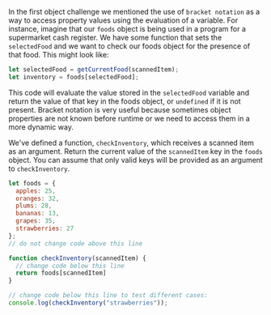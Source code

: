 In the first object challenge we mentioned the use of `bracket notation` as a way to access property values using the evaluation of a variable. 
For instance, 
imagine that our `foods` object is being used in a program for a supermarket cash register. 
We have some function that sets the `selectedFood` and we want to check our foods object for the presence of that food. This might look like:
```js
let selectedFood = getCurrentFood(scannedItem);
let inventory = foods[selectedFood];
```
This code will evaluate the value stored in the `selectedFood` variable and return the value of that key in the foods object, 
or `undefined` if it is not present. 
Bracket notation is very useful because sometimes object properties are not known before runtime or we need to access them in a more dynamic way.


We've defined a function, `checkInventory`, which receives a scanned item as an argument. 
Return the current value of the `scannedItem` key in the `foods` object. 
You can assume that only valid keys will be provided as an argument to `checkInventory`.

```js
let foods = {
  apples: 25,
  oranges: 32,
  plums: 28,
  bananas: 13,
  grapes: 35,
  strawberries: 27
};
// do not change code above this line

function checkInventory(scannedItem) {
  // change code below this line
  return foods[scannedItem]
}

// change code below this line to test different cases:
console.log(checkInventory("strawberries"));
